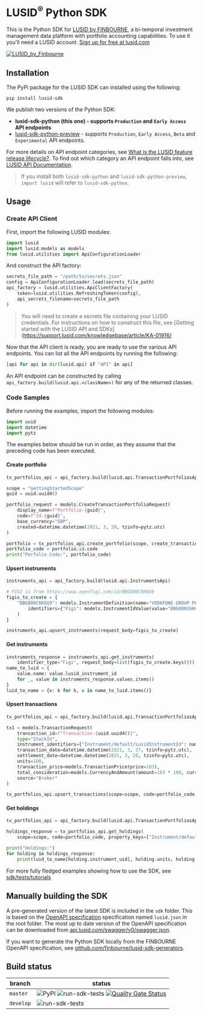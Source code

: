 # LUSID<sup>®</sup> Python SDK
This is the Python SDK for [LUSID by FINBOURNE](https://www.finbourne.com/lusid-technology), a bi-temporal investment management data platform with portfolio accounting capabilities. To use it you'll need a LUSID account. [Sign up for free at lusid.com](https://www.lusid.com/app/signup)

<a href="https://www.lusid.com/app/signup"><img src="https://content.finbourne.com/LUSID_repo.png" alt="LUSID_by_Finbourne"></a>

## Installation

The PyPi package for the LUSID SDK can installed using the following:

```
pip install lusid-sdk
```

We publish two versions of the Python SDK:

* **lusid-sdk-python (this one) - supports `Production` and `Early Access` API endpoints**
* [lusid-sdk-python-preview](https://github.com/finbourne/lusid-sdk-python-preview) - supports `Production`, `Early Access`, `Beta` and `Experimental` API endpoints.

For more details on API endpoint categories, see [What is the LUSID feature release lifecycle?](https://support.lusid.com/knowledgebase/article/KA-01786/en-us).
To find out which category an API endpoint falls into, see [LUSID API Documentation](https://www.lusid.com/api/swagger/index.html).

> If you install both `lusid-sdk-python` and `lusid-sdk-python-preview`, `import lusid` will refer to `lusid-sdk-python`. 

## Usage

### Create API Client

First, import the following LUSID modules:


```python
import lusid
import lusid.models as models
from lusid.utilities import ApiConfigurationLoader
```

And construct the API factory:

```python
secrets_file_path = "/path/to/secrets.json"
config = ApiConfigurationLoader.load(secrets_file_path)
api_factory = lusid.utilities.ApiClientFactory(
    token=lusid.utilities.RefreshingToken(config),
    api_secrets_filename=secrets_file_path
)
```

> You will need to create a secrets file containing your LUSID credentials. For instructions on how to construct this file, see [Getting started with the LUSID API and SDKs](https://support.lusid.com/knowledgebase/article/KA-01916/

Now that the API client is ready, you are ready to use the various API endpoints.
You can list all the API endpoints by running the following: 

```python
[api for api in dir(lusid.api) if "API" in api]
```

An API endpoint can be constructed by calling `api_factory.build(lusid.api.<className>)` for any of the returned classes.

### Code Samples

Before running the examples, import the following modules:

```python
import uuid
import datetime
import pytz
```

The examples below should be run in order, as they assume that the preceding code has been executed.

#### Create portfolio

```python
tx_portfolios_api = api_factory.build(lusid.api.TransactionPortfoliosApi)

scope = "GettingStartedScope"
guid = uuid.uuid4()

portfolio_request = models.CreateTransactionPortfolioRequest(
    display_name=f"Portfolio-{guid}",
    code=f"Id-{guid}",
    base_currency="GBP",
    created=datetime.datetime(2021, 3, 20, tzinfo=pytz.utc)
)

portfolio = tx_portfolios_api.create_portfolio(scope, create_transaction_portfolio_request=portfolio_request)
portfolio_code = portfolio.id.code
print("Porfolio Code:", portfolio_code)
```

#### Upsert instruments

```python
instruments_api = api_factory.build(lusid.api.InstrumentsApi)

# FIGI is from https://www.openfigi.com/id/BBG000C6K6G9
figis_to_create = {
    "BBG000C6K6G9": models.InstrumentDefinition(name="VODAFONE GROUP PLC",
        identifiers={"Figi": models.InstrumentIdValue(value="BBG000C6K6G9")}
    )
}

instruments_api.upsert_instruments(request_body=figis_to_create)
```

#### Get instruments

```python
instruments_response = instruments_api.get_instruments(
    identifier_type="Figi", request_body=list(figis_to_create.keys()))
name_to_luid = {
    value.name: value.lusid_instrument_id
    for _, value in instruments_response.values.items()
}
luid_to_name = {v: k for k, v in name_to_luid.items()}
```

#### Upsert transactions

```python
tx_portfolios_api = api_factory.build(lusid.api.TransactionPortfoliosApi)

tx1 = models.TransactionRequest(
    transaction_id=f"Transaction-{uuid.uuid4()}",
    type="StockIn",
    instrument_identifiers={"Instrument/default/LusidInstrumentId": name_to_luid["VODAFONE GROUP PLC"]},
    transaction_date=datetime.datetime(2021, 3, 27, tzinfo=pytz.utc),
    settlement_date=datetime.datetime(2021, 3, 28, tzinfo=pytz.utc),
    units=100,
    transaction_price=models.TransactionPrice(price=103),
    total_consideration=models.CurrencyAndAmount(amount=103 * 100, currency="GBP"),
    source="Broker"
)

tx_portfolios_api.upsert_transactions(scope=scope, code=portfolio_code, transaction_request=[tx1])
```

#### Get holdings

```python
tx_portfolios_api = api_factory.build(lusid.api.TransactionPortfoliosApi)

holdings_response = tx_portfolios_api.get_holdings(
    scope=scope, code=portfolio_code, property_keys=["Instrument/default/Name"]).values

print("Holdings:")
for holding in holdings_response:
    print(luid_to_name[holding.instrument_uid], holding.units, holding.cost.amount)
```

For more fully fledged examples showing how to use the SDK, see [sdk/tests/tutorials](sdk/tests/tutorials)

## Manually building the SDK

A pre-generated version of the latest SDK is included in the `sdk` folder. 
This is based on the [OpenAPI specification](https://github.com/OAI/OpenAPI-Specification) specification named `lusid.json` in the root folder. The most up to date version of the OpenAPI specification can be downloaded from [api.lusid.com/swagger/v0/swagger.json](https://api.lusid.com/swagger/v0/swagger.json).

If you want to generate the Python SDK locally from the FINBOURNE OpenAPI specification, see [github.com/finbourne/lusid-sdk-generators](https://github.com/finbourne/lusid-sdk-generators).

## Build status

| branch | status |
| --- | --- |
| `master` | ![PyPI](https://img.shields.io/pypi/v/lusid-sdk?color=blue) ![run-sdk-tests](https://github.com/finbourne/lusid-sdk-python/workflows/run-sdk-tests/badge.svg?branch=master) [![Quality Gate Status](https://sonarcloud.io/api/project_badges/measure?project=finbourne_lusid-sdk-python&metric=alert_status)](https://sonarcloud.io/dashboard?id=finbourne_lusid-sdk-python) |
| `develop` | ![run-sdk-tests](https://github.com/finbourne/lusid-sdk-python/workflows/run-sdk-tests/badge.svg?branch=develop) |
